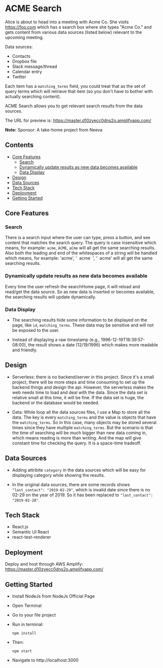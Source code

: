 # ACME Search

Alice is about to head into a meeting with Acme Co. She visits https://foo.com which has a search box where she types "Acme Co." and gets content from various data sources (listed below) relevant to the upcoming meeting.

Data sources: 
- Contacts
- Dropbox file
- Slack message/thread 
- Calendar entry
- Twitter

Each item has a `matching_terms` field, you could treat that as the set of query terms which will retrieve that item (so you don't have to bother with actually searching content).

ACME Search allows you to get relevant search results from the data sources.

The URL for preview is: https://master.d10zyecc0dns2o.amplifyapp.com/

**Note:** Sponsor: A take-home project from Neeva


## Contents

- [Core Features](#core-features)
  - [Search](#search)
  - [Dynamically update results as new data becomes available](#dynamically-update-results-as-new-data-becomes-available)
  - [Data Display](#data-display)
- [Design](#design)
- [Data Sources](#data-sources)
- [Tech Stack](#tech-stack)
- [Deployment](#deployment)
- [Getting Started](#getting-started)


## Core Features

### Search
There is a search input where the user can type, press a button, and see content that matches the search query. The query is case insensitive which means, for example: `acme`, `ACME`, `aCme` will all get the same searching results. Also both the leading and end of the whitespaces of a string will be handled which means, for example: 'acme', '&nbsp;&nbsp;acme&nbsp;&nbsp;', '&nbsp;&nbsp;acme' will all get the same searching results.

### Dynamically update results as new data becomes available
Every time the user refresh the searchHome page, it will reload and read/get the data source. So as new data is inserted or becomes available, the searching results will update dynamically.

### Data Display
- The searching results hide some information to be displayed on the page, like `id`, `matching_terms`. These data may be sensitive and will not be exposed to the user.

- Instead of displaying a raw timestamp (e.g., 1996-12-19T16:39:57-08:00), the result shows a date (12/19/1996) which makes more readable and friendly.


## Design
- Serverless: there is no backend/server in this project. Since it's a small project, there will be more steps and time consuming to set up the backend things and design the api. However, the serverless makes the web needs time to load and deal with the data. Since the data set is relative small at this time, it will be fine. If the data set is huge, the backend or the database would be needed.

- Data: While loop all the data sources files, I use a Map to store all the data. The key is every `matching_terms` and the value is objects that have the `matching_terms`. So in this case, many objects may be stored several times since they have multiple `matching_terms`. But the scenario is that the time of searching will be much bigger than new data coming in, which means reading is more than writing. And the map will give constant time for checking the query. It is a space-time tradeoff. 


## Data Sources
- Adding attribite `category` in the data sources which will be easy for displaying category while showing the results.

- In the original data sources, there are some records shows `"last_contact": "2019-02-29"`, which is invalid date since there is no 02-29 on the year of 2019. So it has been replaced to `"last_contact": "2019-02-28"`.


## Tech Stack
- React.js
- Semantic UI React
- react-test-renderer


## Deployment

Deploy and host through AWS Amplify: https://master.d10zyecc0dns2o.amplifyapp.com/

## Getting Started

- Install NodeJs from NodeJs Official Page
- Open Terminal
- Go to your file project
- Run in terminal:

      npm install

- Then:
    
      npm start

- Navigate to http://localhost:3000